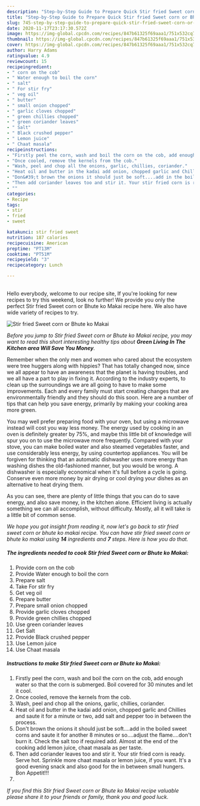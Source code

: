 ```yaml
---
description: "Step-by-Step Guide to Prepare Quick Stir fried Sweet corn or Bhute ko Makai"
title: "Step-by-Step Guide to Prepare Quick Stir fried Sweet corn or Bhute ko Makai"
slug: 745-step-by-step-guide-to-prepare-quick-stir-fried-sweet-corn-or-bhute-ko-makai
date: 2020-11-17T23:17:30.572Z
image: https://img-global.cpcdn.com/recipes/847b61325f69aaa1/751x532cq70/stir-fried-sweet-corn-or-bhute-ko-makai-recipe-main-photo.jpg
thumbnail: https://img-global.cpcdn.com/recipes/847b61325f69aaa1/751x532cq70/stir-fried-sweet-corn-or-bhute-ko-makai-recipe-main-photo.jpg
cover: https://img-global.cpcdn.com/recipes/847b61325f69aaa1/751x532cq70/stir-fried-sweet-corn-or-bhute-ko-makai-recipe-main-photo.jpg
author: Harry Adams
ratingvalue: 4.9
reviewcount: 15
recipeingredient:
- " corn on the cob"
- " Water enough to boil the corn"
- " salt"
- " For stir fry"
- " veg oil"
- " butter"
- " small onion chopped"
- " garlic cloves chopped"
- " green chillies chopped"
- " green coriander leaves"
- " Salt"
- " Black crushed pepper"
- " Lemon juice"
- " Chaat masala"
recipeinstructions:
- "Firstly peel the corn, wash and boil the corn on the cob, add enough water so that the corn is submerged. Boil covered for 30 minutes and let it cool."
- "Once cooled, remove the kernels from the cob."
- "Wash, peel and chop all the onions, garlic, chillies, coriander."
- "Heat oil and butter in the kadai add onion, chopped garlic and Chillies and saute it for a minute or two, add salt and pepper too in between the process."
- "Don&#39;t brown the onions it should just be soft....add in the boiled sweet corns and saute it for another 8 minutes or so....adjust the flame....don&#39;t burn it. Check the salt too if required add. Almost at the end of the cooking add lemon juice, chaat masala as per taste."
- "Then add coriander leaves too and stir it. Your stir fried corn is ready. Serve hot. Sprinkle more chaat masala or lemon juice, if you want. It&#39;s a good evening snack and also good for the in between small hungers. Bon Appetit!!!"
- ""
categories:
- Recipe
tags:
- stir
- fried
- sweet

katakunci: stir fried sweet 
nutrition: 187 calories
recipecuisine: American
preptime: "PT13M"
cooktime: "PT51M"
recipeyield: "3"
recipecategory: Lunch

---
```

<br>
Hello everybody, welcome to our recipe site, If you're looking for new recipes to try this weekend, look no further! We provide you only the perfect Stir fried Sweet corn or Bhute ko Makai recipe here. We also have wide variety of recipes to try.
<br>


![Stir fried Sweet corn or Bhute ko Makai](https://img-global.cpcdn.com/recipes/847b61325f69aaa1/751x532cq70/stir-fried-sweet-corn-or-bhute-ko-makai-recipe-main-photo.jpg)

<i>Before you jump to Stir fried Sweet corn or Bhute ko Makai recipe, you may want to read this short interesting healthy tips about 
<strong>Green Living In The Kitchen area Will Save You Money</strong>.</i>
</br>

Remember when the only men and women who cared about the ecosystem were tree huggers along with hippies? That has totally changed now, since we all appear to have an awareness that the planet is having troubles, and we all have a part to play in fixing it. According to the industry experts, to clean up the surroundings we are all going to have to make some improvements. Each and every family must start creating changes that are environmentally friendly and they should do this soon. Here are a number of tips that can help you save energy, primarily by making your cooking area more green.

You may well prefer preparing food with your oven, but using a microwave instead will cost you way less money. The energy used by cooking in an oven is definitely greater by 75%, and maybe this little bit of knowledge will spur you on to use the microwave more frequently. Compared with your stove, you can make boiled water and also steamed vegetables faster, and use considerably less energy, by using countertop appliances. You will be forgiven for thinking that an automatic dishwasher uses more energy than washing dishes the old-fashioned manner, but you would be wrong. A dishwasher is especially economical when it's full before a cycle is going. Conserve even more money by air drying or cool drying your dishes as an alternative to heat drying them.

As you can see, there are plenty of little things that you can do to save energy, and also save money, in the kitchen alone. Efficient living is actually something we can all accomplish, without difficulty. Mostly, all it will take is a little bit of common sense.


<i>We hope you got insight from reading it, now let's go back to stir fried sweet corn or bhute ko makai recipe. You can have stir fried sweet corn or bhute ko makai using <strong>14</strong> ingredients and <strong>7</strong> steps. Here is how you do that.
</i>

##### The ingredients needed to cook Stir fried Sweet corn or Bhute ko Makai:

1. Provide  corn on the cob
1. Provide  Water enough to boil the corn
1. Prepare  salt
1. Take  For stir fry
1. Get  veg oil
1. Prepare  butter
1. Prepare  small onion chopped
1. Provide  garlic cloves chopped
1. Provide  green chillies chopped
1. Use  green coriander leaves
1. Get  Salt
1. Provide  Black crushed pepper
1. Use  Lemon juice
1. Use  Chaat masala


##### Instructions to make Stir fried Sweet corn or Bhute ko Makai:

1. Firstly peel the corn, wash and boil the corn on the cob, add enough water so that the corn is submerged. Boil covered for 30 minutes and let it cool.
1. Once cooled, remove the kernels from the cob.
1. Wash, peel and chop all the onions, garlic, chillies, coriander.
1. Heat oil and butter in the kadai add onion, chopped garlic and Chillies and saute it for a minute or two, add salt and pepper too in between the process.
1. Don&#39;t brown the onions it should just be soft....add in the boiled sweet corns and saute it for another 8 minutes or so....adjust the flame....don&#39;t burn it. Check the salt too if required add. Almost at the end of the cooking add lemon juice, chaat masala as per taste.
1. Then add coriander leaves too and stir it. Your stir fried corn is ready. Serve hot. Sprinkle more chaat masala or lemon juice, if you want. It&#39;s a good evening snack and also good for the in between small hungers. Bon Appetit!!!
1. 


<i>If you find this Stir fried Sweet corn or Bhute ko Makai recipe valuable please share it to your friends or family, thank you and good luck.</i>
